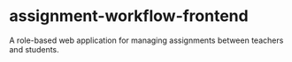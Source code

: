 # assignment-workflow-frontend
A role-based web application for managing assignments between teachers and students.
